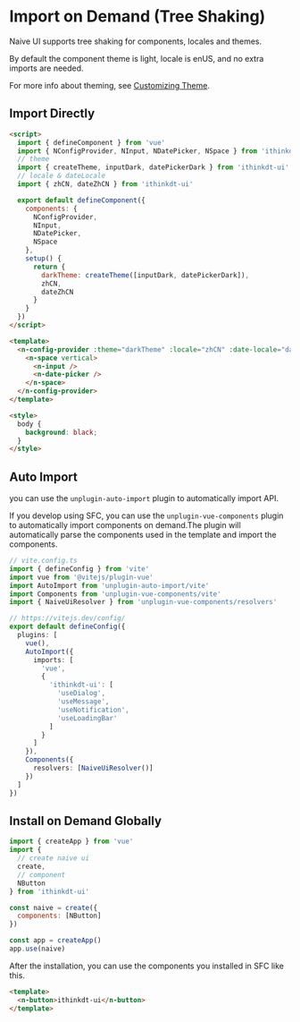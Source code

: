 # Import on Demand (Tree Shaking)

Naive UI supports tree shaking for components, locales and themes.

By default the component theme is light, locale is enUS, and no extra imports are needed.

For more info about theming, see [Customizing Theme](customize-theme).

## Import Directly

```html
<script>
  import { defineComponent } from 'vue'
  import { NConfigProvider, NInput, NDatePicker, NSpace } from 'ithinkdt-ui'
  // theme
  import { createTheme, inputDark, datePickerDark } from 'ithinkdt-ui'
  // locale & dateLocale
  import { zhCN, dateZhCN } from 'ithinkdt-ui'

  export default defineComponent({
    components: {
      NConfigProvider,
      NInput,
      NDatePicker,
      NSpace
    },
    setup() {
      return {
        darkTheme: createTheme([inputDark, datePickerDark]),
        zhCN,
        dateZhCN
      }
    }
  })
</script>

<template>
  <n-config-provider :theme="darkTheme" :locale="zhCN" :date-locale="dateZhCN">
    <n-space vertical>
      <n-input />
      <n-date-picker />
    </n-space>
  </n-config-provider>
</template>

<style>
  body {
    background: black;
  }
</style>
```

## Auto Import

you can use the `unplugin-auto-import` plugin to automatically import API.

If you develop using SFC, you can use the `unplugin-vue-components` plugin to automatically import components on demand.The plugin will automatically parse the components used in the template and import the components.

```ts
// vite.config.ts
import { defineConfig } from 'vite'
import vue from '@vitejs/plugin-vue'
import AutoImport from 'unplugin-auto-import/vite'
import Components from 'unplugin-vue-components/vite'
import { NaiveUiResolver } from 'unplugin-vue-components/resolvers'

// https://vitejs.dev/config/
export default defineConfig({
  plugins: [
    vue(),
    AutoImport({
      imports: [
        'vue',
        {
          'ithinkdt-ui': [
            'useDialog',
            'useMessage',
            'useNotification',
            'useLoadingBar'
          ]
        }
      ]
    }),
    Components({
      resolvers: [NaiveUiResolver()]
    })
  ]
})
```

## Install on Demand Globally

```js
import { createApp } from 'vue'
import {
  // create naive ui
  create,
  // component
  NButton
} from 'ithinkdt-ui'

const naive = create({
  components: [NButton]
})

const app = createApp()
app.use(naive)
```

After the installation, you can use the components you installed in SFC like this.

```html
<template>
  <n-button>ithinkdt-ui</n-button>
</template>
```

